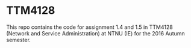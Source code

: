 # TTM4128
This repo contains the code for assignment 1.4 and 1.5 in TTM4128 (Network and Service Administration) at NTNU (IE) for the 2016 Autumn semester.
